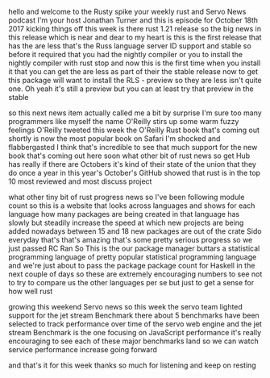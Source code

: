   
hello and welcome to the Rusty spike your weekly rust and Servo News podcast I'm your host Jonathan Turner and this is episode for October 18th 2017 kicking things off this week is there rust 1.21 release so the big news in this release which is near and dear to my heart is this is the first release that has the are less that's the Russ language server ID support and stable so before it required that you had the nightly compiler or you to install the nightly compiler with rust stop and now this is the first time when you install it that you can get the are less as part of their the stable release now to get this package will want to install the RLS - preview so they are less isn't quite one. Oh yeah it's still a preview but you can at least try that preview in the stable

  
so this next news item actually called me a bit by surprise I'm sure too many programmers like myself the name O'Reilly stirs up some warm fuzzy feelings O'Reilly tweeted this week the O'Reilly Rust book that's coming out shortly is now the most popular book on Safari I'm shocked and flabbergasted I think that's incredible to see that much support for the new book that's coming out here soon what other bit of rust news so get Hub has really if there are Octobers it's kind of their state of the union that they do once a year in this year's October's GitHub showed that rust is in the top 10 most reviewed and most discuss project

  
what other tiny bit of rust progress news so I've been following module count so this is a website that looks across languages and shows for each language how many packages are being created in that language has slowly but steadily increase the speed at which new projects are being added nowadays between 15 and 18 new packages are out of the crate Sido everyday that's that's amazing that's some pretty serious progress so we just passed RC Ran So This is the our package manager buttars a statistical programming language of pretty popular statistical programming language and we're just about to pass the package package count for Haskell in the next couple of days so these are extremely encouraging numbers to see not to try to compare us the other languages per se but just to get a sense for how well rust

  
growing this weekend Servo news so this week the servo team lighted support for the jet stream Benchmark there about 5 benchmarks have been selected to track performance over time of the servo web engine and the jet stream Benchmark is the one focusing on JavaScript performance it's really encouraging to see each of these major benchmarks land so we can watch service performance increase going forward

  
 and that's it for this week thanks so much for listening and keep on resting
